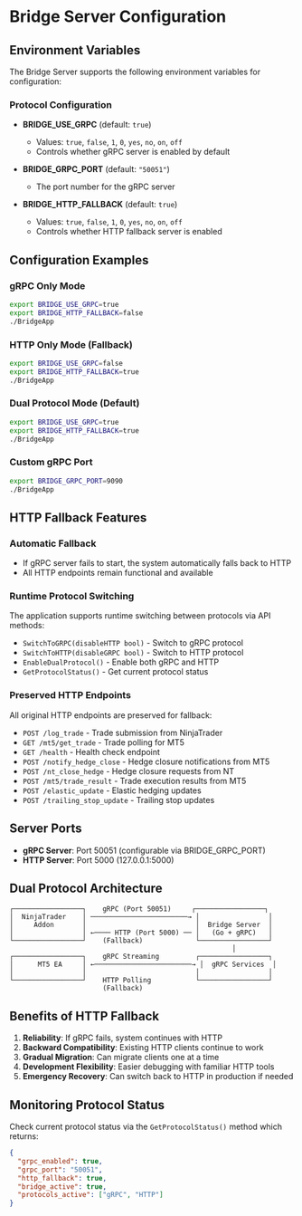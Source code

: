 # Bridge Server Configuration

## Environment Variables

The Bridge Server supports the following environment variables for configuration:

### Protocol Configuration

- **BRIDGE_USE_GRPC** (default: `true`)
  - Values: `true`, `false`, `1`, `0`, `yes`, `no`, `on`, `off`
  - Controls whether gRPC server is enabled by default

- **BRIDGE_GRPC_PORT** (default: `"50051"`)
  - The port number for the gRPC server

- **BRIDGE_HTTP_FALLBACK** (default: `true`)
  - Values: `true`, `false`, `1`, `0`, `yes`, `no`, `on`, `off`
  - Controls whether HTTP fallback server is enabled

## Configuration Examples

### gRPC Only Mode
```bash
export BRIDGE_USE_GRPC=true
export BRIDGE_HTTP_FALLBACK=false
./BridgeApp
```

### HTTP Only Mode (Fallback)
```bash
export BRIDGE_USE_GRPC=false
export BRIDGE_HTTP_FALLBACK=true
./BridgeApp
```

### Dual Protocol Mode (Default)
```bash
export BRIDGE_USE_GRPC=true
export BRIDGE_HTTP_FALLBACK=true
./BridgeApp
```

### Custom gRPC Port
```bash
export BRIDGE_GRPC_PORT=9090
./BridgeApp
```

## HTTP Fallback Features

### Automatic Fallback
- If gRPC server fails to start, the system automatically falls back to HTTP
- All HTTP endpoints remain functional and available

### Runtime Protocol Switching
The application supports runtime switching between protocols via API methods:

- `SwitchToGRPC(disableHTTP bool)` - Switch to gRPC protocol
- `SwitchToHTTP(disableGRPC bool)` - Switch to HTTP protocol  
- `EnableDualProtocol()` - Enable both gRPC and HTTP
- `GetProtocolStatus()` - Get current protocol status

### Preserved HTTP Endpoints
All original HTTP endpoints are preserved for fallback:

- `POST /log_trade` - Trade submission from NinjaTrader
- `GET /mt5/get_trade` - Trade polling for MT5
- `GET /health` - Health check endpoint
- `POST /notify_hedge_close` - Hedge closure notifications from MT5
- `POST /nt_close_hedge` - Hedge closure requests from NT
- `POST /mt5/trade_result` - Trade execution results from MT5
- `POST /elastic_update` - Elastic hedging updates
- `POST /trailing_stop_update` - Trailing stop updates

## Server Ports

- **gRPC Server**: Port 50051 (configurable via BRIDGE_GRPC_PORT)
- **HTTP Server**: Port 5000 (127.0.0.1:5000)

## Dual Protocol Architecture

```
┌─────────────────┐    gRPC (Port 50051)     ┌─────────────────┐
│  NinjaTrader    │ ────────────────────────→ │                 │
│     Addon       │                           │  Bridge Server  │
│                 │ ←──── HTTP (Port 5000) ── │   (Go + gRPC)   │
└─────────────────┘    (Fallback)             └─────────────────┘
                                                       │
┌─────────────────┐    gRPC Streaming         ┌─────────────────┐
│      MT5 EA     │ ←────────────────────────→ │  gRPC Services  │
│                 │                           │                 │
└─────────────────┘    HTTP Polling           └─────────────────┘
                       (Fallback)
```

## Benefits of HTTP Fallback

1. **Reliability**: If gRPC fails, system continues with HTTP
2. **Backward Compatibility**: Existing HTTP clients continue to work
3. **Gradual Migration**: Can migrate clients one at a time
4. **Development Flexibility**: Easier debugging with familiar HTTP tools
5. **Emergency Recovery**: Can switch back to HTTP in production if needed

## Monitoring Protocol Status

Check current protocol status via the `GetProtocolStatus()` method which returns:

```json
{
  "grpc_enabled": true,
  "grpc_port": "50051", 
  "http_fallback": true,
  "bridge_active": true,
  "protocols_active": ["gRPC", "HTTP"]
}
```